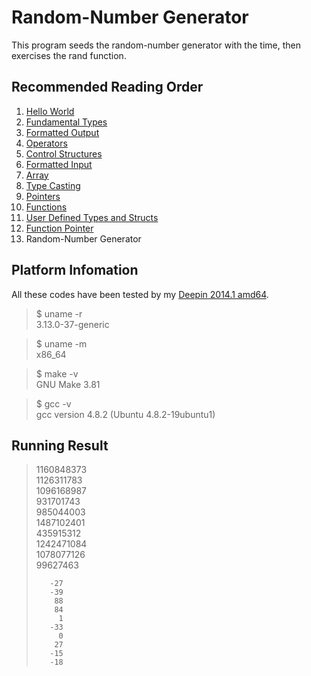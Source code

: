 # Random-Number Generator

This program seeds the random-number generator with the time, then exercises the rand function.

##	Recommended Reading Order

1.	[Hello World][hello]
2.	[Fundamental Types][types]
3.	[Formatted Output][wprintf]
4.	[Operators][operators]
5.	[Control Structures][ctrl]
6.	[Formatted Input][wscanf]
7.	[Array][array]
8.	[Type Casting][cast]
9.	[Pointers][ptr]
10.	[Functions][func]
11.	[User Defined Types and Structs][struct]
12.	[Function Pointer][fp]
13. Random-Number Generator

##	Platform Infomation

All these codes have been tested by my [Deepin 2014.1 amd64][deepin].

>	$ uname -r  
>	3.13.0-37-generic

>	$ uname -m  
>	x86_64

>	$ make -v  
>	GNU Make 3.81

>	$ gcc -v  
>	gcc version 4.8.2 (Ubuntu 4.8.2-19ubuntu1) 

##	Running Result

> 1160848373  
> 1126311783  
> 1096168987  
>  931701743  
>  985044003  
> 1487102401  
>  435915312  
> 1242471084  
> 1078077126  
>   99627463  
>   
>        -27  
>        -39  
>         88  
>         84  
>          1  
>        -33  
>          0  
>         27  
>        -15  
>        -18  
  

[hello]:  https://github.com/Rholais/learn-c/tree/master/hello "learn-c/hello at master"
[types]:  https://github.com/Rholais/learn-c/tree/master/types "learn-c/types at master"
[wprintf]:  https://github.com/Rholais/learn-c/tree/master/wprintf "learn-c/wprintf at master"
[operators]:  https://github.com/Rholais/learn-c/tree/master/operators "learn-c/operators at master"
[ctrl]: https://github.com/Rholais/learn-c/tree/master/ctrl-structures "learn-c/ctrl-structures at master"
[wscanf]: https://github.com/Rholais/learn-c/tree/master/wscanf "learn-c/wscanf at master"
[array]:  https://github.com/Rholais/learn-c/tree/master/array "learn-c/array at master"
[cast]: https://github.com/Rholais/learn-c/tree/master/cast "learn-c/cast at master"
[ptr]: https://github.com/Rholais/learn-c/tree/master/ptr "learn-c/ptr at master"
[func]: https://github.com/Rholais/learn-c/tree/master/func "learn-c/func at master"
[struct]: https://github.com/Rholais/learn-c/tree/master/struct "learn-c/struct at master"
[fp]: https://github.com/Rholais/learn-c/tree/master/fp "learn-c/fp at master"
[rand]: https://github.com/Rholais/learn-c/tree/master/rand "learn-c/fp at rand"

[deepin]: http://cdimage.linuxdeepin.com/releases/2014.1/deepin_2014.1_amd64.iso "deepin_2014.1_amd64.iso"

